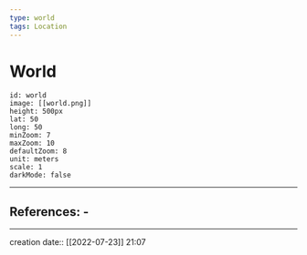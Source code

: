 ```yaml
---
type: world
tags: Location
---
```


# World 
```leaflet
id: world
image: [[world.png]]
height: 500px
lat: 50
long: 50
minZoom: 7
maxZoom: 10
defaultZoom: 8
unit: meters
scale: 1
darkMode: false
```
___ 
## References: - 
--- 
creation date:: [[2022-07-23]] 21:07